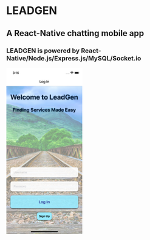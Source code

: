 # LEADGEN

## A React-Native chatting mobile app

### LEADGEN is powered by React-Native/Node.js/Express.js/MySQL/Socket.io

<img src="./screenshots/lghome.png" alt="LeadGen-Login" style="width:200px;"/>